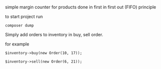 simple margin counter for products done in first in first out (FIFO) principle

to start project run
````
composer dump
````
Simply add orders to inventory in buy, sell order.

for example
````
$inventory->buy(new Order(10, 17));

$inventory->sell(new Order(6, 21));
````